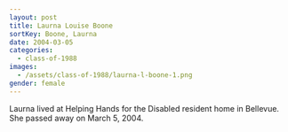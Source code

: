 ```yaml
---
layout: post
title: Laurna Louise Boone
sortKey: Boone, Laurna
date: 2004-03-05
categories:
  - class-of-1988
images:
  - /assets/class-of-1988/laurna-l-boone-1.png
gender: female
---
```

Laurna lived at Helping Hands for the Disabled resident home in Bellevue.  She passed away on March 5, 2004.
